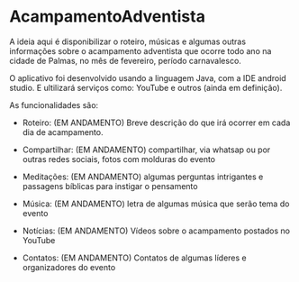# AcampamentoAdventista

A ideia aqui é disponibilizar o roteiro, músicas e algumas outras 
informações sobre o acampamento adventista que ocorre todo ano na cidade de Palmas, 
no mês de fevereiro, período carnavalesco.

O aplicativo foi desenvolvido usando a linguagem Java, com a IDE android studio.
E ultilizará serviços como: YouTube e outros (ainda em definição).

As funcionalidades são:

- Roteiro: (EM ANDAMENTO)
	Breve descrição do que irá ocorrer em cada dia de acampamento.
	
- Compartilhar: (EM ANDAMENTO)
	compartilhar, via whatsap ou por outras redes sociais, fotos com molduras do evento 
	
- Meditações: (EM ANDAMENTO)
	algumas perguntas intrigantes e passagens bíblicas para instigar o pensamento
	
- Música: (EM ANDAMENTO)
	letra de algumas música que serão tema do evento
	
- Notícias: (EM ANDAMENTO)
	Vídeos sobre o acampamento postados no YouTube

- Contatos: (EM ANDAMENTO)
	Contatos de algumas líderes e organizadores do evento

